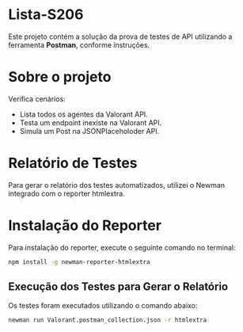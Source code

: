 # Lista-S206
Este projeto contém a solução da prova de testes de API utilizando a ferramenta **Postman**, conforme instruções.

# Sobre o projeto

Verifica cenários:

- Lista todos os agentes da Valorant API.
- Testa um endpoint inexiste na Valorant API.
- Simula um Post na JSONPlaceholoder API.

# Relatório de Testes

Para gerar o relatório dos testes automatizados, utilizei o Newman integrado com o reporter htmlextra.

# Instalação do Reporter

Para instalação do reporter, execute o seguinte comando no terminal:

```bash
npm install -g newman-reporter-htmlextra
```

## Execução dos Testes para Gerar o Relatório

Os testes foram executados utilizando o comando abaixo:

```bash
newman run Valorant.postman_collection.json -r htmlextra
```
